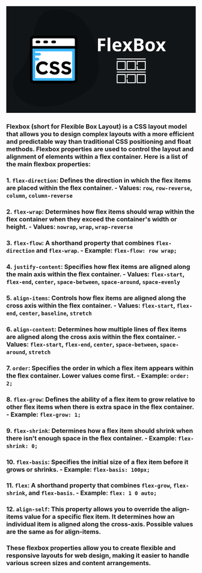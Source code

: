 <img src="image.jpg" alt="FlexBox">

### Flexbox (short for Flexible Box Layout) is a CSS layout model that allows you to design complex layouts with a more efficient and predictable way than traditional CSS positioning and float methods. Flexbox properties are used to control the layout and alignment of elements within a flex container. Here is a list of the main flexbox properties:

###  1. `flex-direction`: Defines the direction in which the flex items are placed within the flex container. - Values: `row`, `row-reverse`, `column`, `column-reverse`

###  2. `flex-wrap`: Determines how flex items should wrap within the flex container when they exceed the container's width or height. - Values: `nowrap`, `wrap`, `wrap-reverse`

###  3. `flex-flow`: A shorthand property that combines `flex-direction` and `flex-wrap`. - Example: `flex-flow: row wrap;`

###  4. `justify-content`: Specifies how flex items are aligned along the main axis within the flex container. - Values: `flex-start`, `flex-end`, `center`, `space-between`, `space-around`, `space-evenly`

###  5. `align-items`: Controls how flex items are aligned along the cross axis within the flex container. - Values: `flex-start`, `flex-end`, `center`, `baseline`, `stretch`

###  6. `align-content`: Determines how multiple lines of flex items are aligned along the cross axis within the flex container. - Values: `flex-start`, `flex-end`, `center`, `space-between`, `space-around`, `stretch`

###  7. `order`: Specifies the order in which a flex item appears within the flex container. Lower values come first. - Example: `order: 2;`

###  8. `flex-grow`: Defines the ability of a flex item to grow relative to other flex items when there is extra space in the flex container. - Example: `flex-grow: 1;`

###  9. `flex-shrink`: Determines how a flex item should shrink when there isn't enough space in the flex container. - Example: `flex-shrink: 0;`

###  10. `flex-basis`: Specifies the initial size of a flex item before it grows or shrinks. - Example: `flex-basis: 100px;`

###  11. `flex`: A shorthand property that combines `flex-grow`, `flex-shrink`, and `flex-basis`. - Example: `flex: 1 0 auto;`

###  12. `align-self`: This property allows you to override the align-items value for a specific flex item. It determines how an individual item is aligned along the cross-axis. Possible values are the same as for align-items.

###  These flexbox properties allow you to create flexible and responsive layouts for web design, making it easier to handle various screen sizes and content arrangements.